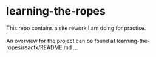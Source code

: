 # learning-the-ropes

This repo contains a site rework I am doing for practise. <br>
<br>
An overview for the project can be found at learning-the-ropes/reactx/README.md ...

